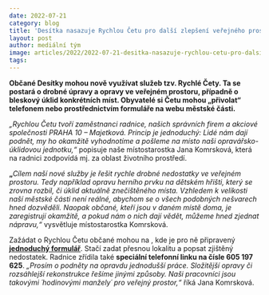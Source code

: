 ```yaml
---
date: 2022-07-21
category: blog
title: 'Desítka nasazuje Rychlou Četu pro další zlepšení veřejného prostoru'
layout: post
author: mediální tým
image: articles/2022/2022-07-21-desitka-nasazuje-rychlou-cetu-pro-dalsi-zlepseni-verejneho-prostoru.jpg
tags:
---
```


**Občané Desítky mohou nově využívat služeb tzv. Rychlé Čety. Ta se postará o drobné úpravy a opravy ve veřejném prostoru, případně o bleskový úklid konkrétních míst. Obyvatelé si Četu mohou „přivolat“ telefonem nebo prostřednictvím formuláře na webu městské části.**

_„Rychlou Četu tvoří zaměstnanci radnice, našich správních firem a akciové společnosti PRAHA 10 – Majetková. Princip je jednoduchý: Lidé nám dají podnět, my ho okamžitě vyhodnotíme a pošleme na místo naši opravářsko-úklidovou jednotku,“_  popisuje naše místostarostka Jana Komrsková, která na radnici zodpovídá mj. za oblast životního prostředí.

**„**_Cílem naší nové služby je řešit rychle drobné nedostatky ve veřejném prostoru. Tedy například opravu herního prvku na dětském hřišti, který se zrovna rozbil, či úklid aktuálně znečištěného místa. Vzhledem k velikosti naší městské části není reálné, abychom se o všech podobných nešvarech hned dozvěděli. Naopak občané, kteří jsou v daném místě doma, je zaregistrují okamžitě, a pokud nám o nich dají vědět, můžeme hned zjednat nápravu,“_  vysvětluje místostarostka Komrsková.

Zažádat o Rychlou Četu občané mohou na , kde je pro ně připravený  **[jednoduchý formulář](https://www.survio.com/survey/d/F4W8J0M1E8L3I4L0T)**. Stačí zadat přesnou lokalitu a popsat zjištěný nedostatek. Radnice zřídila také  **speciální telefonní linku na čísle 605 197 625**.  _„Prosím o podněty na opravdu jednodušší práce. Složitější opravy či rozsáhlejší rekonstrukce řešíme jinými způsoby. Naši pracovníci jsou takovými ´hodinovými manžely´ pro veřejný prostor,“_ říká Jana Komrsková.
